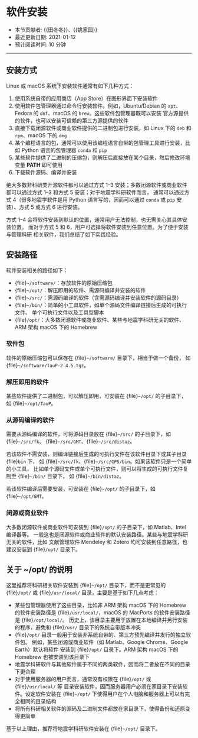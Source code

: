 # 软件安装

- 本节贡献者: {{田冬冬}}、{{姚家园}}
- 最近更新日期: 2021-01-12
- 预计阅读时间: 10 分钟

---

## 安装方式

Linux 或 macOS 系统下安装软件通常有如下几种方式：

1. 使用系统自带的应用商店（App Store）在图形界面下安装软件
2. 使用软件包管理器通过命令行安装软件。例如，Ubuntu/Debian 的 `apt`、
   Fedora 的 `dnf`、macOS 的 `brew`。这些软件包管理器既可以安装
   官方源提供的软件，也可以安装可信赖的第三方源提供的软件
3. 直接下载闭源软件或商业软件提供的二进制包进行安装，如 Linux 下的 `deb`
   和 `rpm`、macOS 下的 `dmg`
4. 某个编程语言的包，通常可以使用该编程语言自带的包管理工具进行安装，比如
   Python 语言的包管理器 `conda` 和 `pip`
5. 某些软件提供了二进制的压缩包，则解压后直接放在某个目录，然后修改环境变量
   **PATH** 即可使用
6. 下载软件源码、编译并安装

绝大多数非科研类开源软件都可以通过方式 1–3 安装；多数闭源软件或商业软件
都可以通过方式 1–3 和方式 5 安装；对于地震学科研软件而言，
通常可以通过方式 4（很多地震学软件是用 Python 语言写的，因而可以通过 `conda`
或 `pip` 安装）、方式 5 或方式 6 进行安装。

方式 1–4 会将软件安装到默认的位置，通常用户无法控制，也无需关心其具体安装位置。
而对于方式 5 和 6，用户可选择将软件安装到任意位置。为了便于安装与管理科研
相关软件，我们总结了如下实践经验。

## 安装路径

软件安装相关的路径如下：

- {file}`~/software/`：存放软件的原始压缩包
- {file}`~/opt/`：解压即用的软件、需源码编译并安装的软件
- {file}`~/src/`：需源码编译的软件（含需源码编译并安装软件的源码目录）
- {file}`~/bin/`：简单的小工具软件，如单个源码文件编译链接后生成的可执行文件、
  单个可执行文件以及工具型脚本
- {file}`/opt/`：大多数闭源软件或商业软件、某些与地震学科研无关的软件、ARM 架构
  macOS 下的 Homebrew

### 软件包

软件的原始压缩包可以保存在 {file}`~/software/` 目录下，相当于做一个备份，
如 {file}`~/software/TauP-2.4.5.tgz`。

### 解压即用的软件

某些软件提供了二进制包，可以解压即用，可安装在 {file}`~/opt/` 的子目录下，
如 {file}`~/opt/TauP`。

### 从源码编译的软件

需要从源码编译的软件，可将源码目录放在 {file}`~/src/` 的子目录下，如 {file}`~/src/fk`、
{file}`~/src/GMT`、{file}`~/src/distaz`。

若该软件不需安装，则编译链接后生成的可执行文件在该软件目录下或其子目录 {file}`bin` 下，
如 {file}`~/src/fk`、{file}`~/src/CPS/bin`。如果该软件只是一个简单的小工具，
比如单个源码文件或单个可执行文件，则可以将生成的可执行文件复制至 {file}`~/bin/` 目录下，
如 {file}`~/bin/distaz`。

若该软件编译后需要安装，可安装在 {file}`~/opt/` 的子目录下，如 {file}`~/opt/GMT`。

### 闭源或商业软件

大多数闭源软件或商业软件可安装到 {file}`/opt/` 的子目录下，如 Matlab、Intel 编译器等。
一般这也是闭源软件或商业软件的默认安装路径。某些与地震学科研无关的软件，比如
文献管理软件 Mendeley 和 Zotero 均可安装到任意路径，也建议安装到 {file}`/opt/` 目录下。

## 关于 ~/opt/ 的说明

这里推荐将科研相关软件安装到 {file}`~/opt/` 目录下，而不是更常见的 {file}`/opt/`
或 {file}`/usr/local/` 目录，主要是基于如下几点考虑：

- 某些包管理器使用了这些目录，比如非 ARM 架构 macOS 下的 Homebrew 的软件安装路径是
  {file}`/usr/local/`，macOS 的 MacPorts 的软件安装路径是 {file}`/opt/local/`。
  历史上，该目录主要用于放置在本地编译并另行安装的程序，避免和 {file}`/usr/`
  目录下的系统自带版本冲突
- {file}`/opt/` 目录一般用于安装非系统自带的、第三方预先编译并发行的独立软件包。
  例如，某些闭源或商业软件（如 Matlab、Google Chrome、Google Earth）默认将软件
  安装到 {file}`/opt/` 目录下。ARM 架构 macOS 下的 Homebrew 也被安装到该目录下
- 地震学科研软件与其他软件属于不同的两类软件，因而将二者放在不同的目录下更合理
- 对于使用服务器的用户而言，通常没有权限在 {file}`/opt/` 或 {file}`/usr/local/` 等
  目录安装软件，因而服务器用户必须在家目录下安装软件。设定软件安装在 {file}`~/opt/`
  下使得用户在个人电脑和服务器上可以有完全相同的目录结构
- 将所有科研相关软件的源码及二进制文件都放在家目录下，使得备份和还原变得更简单

基于以上理由，推荐将地震学科研软件安装在 {file}`~/opt/` 目录下。
